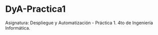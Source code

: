 # DyA-Practica1
Asignatura: Despliegue y Automatización - Práctica 1. 4to de Ingeniería Informática. 
